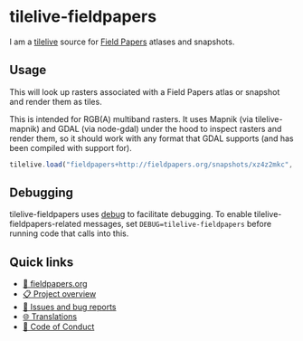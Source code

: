 # tilelive-fieldpapers

I am a [tilelive](https://github.com/mapbox/tilelive.js) source for [Field
Papers](http://fieldpapers.org/) atlases and snapshots.

## Usage

This will look up rasters associated with a Field Papers atlas or snapshot and
render them as tiles.

This is intended for RGB(A) multiband rasters. It uses Mapnik (via
tilelive-mapnik) and GDAL (via node-gdal) under the hood to inspect rasters and
render them, so it should work with any format that GDAL supports (and has been
compiled with support for).

```javascript
tilelive.load("fieldpapers+http://fieldpapers.org/snapshots/xz4z2mkc", ...);
```

## Debugging

tilelive-fieldpapers uses [debug](https://github.com/visionmedia/debug) to
facilitate debugging. To enable tilelive-fieldpapers-related messages, set
`DEBUG=tilelive-fieldpapers` before running code that calls into this.

## Quick links
- [🔗 fieldpapers.org](https://fieldpapers.org)
- [📋 Project overview](https://github.com/fieldpapers)
- [🐞 Issues and bug reports](https://github.com/fieldpapers/fieldpapers/issues)
- [🌐 Translations](https://explore.transifex.com/fieldpapers/fieldpapers/)
- [🤝 Code of Conduct](https://wiki.openstreetmap.org/wiki/Foundation/Local_Chapters/United_States/Code_of_Conduct_Committee/OSM_US_Code_of_Conduct)
